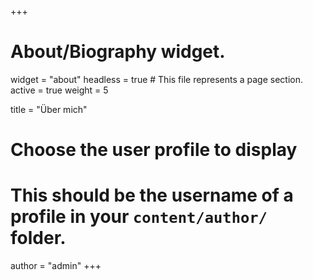+++
# About/Biography widget.
widget = "about"
headless = true  # This file represents a page section.
active = true
weight = 5

title = "Über mich"

# Choose the user profile to display
# This should be the username of a profile in your `content/author/` folder.
author = "admin"
+++